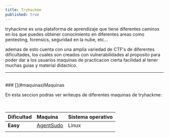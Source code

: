 ```yaml
---
title: Tryhackme
published: true
---
```


tryhackme es una plataforma de aprendizaje que tiene diferentes caminos en los que puedes obtener conocimiento en diferentes areas como pentesting, forensics, seguridad en la nube, etc...

ademas de esto cuenta con una amplia variedad de CTF's de diferentes dificultades, los cuales son creados con vulnerabilidades al proposito para poder dar a los usuarios maquinas de practicacon cierta facilidad al tener muchas guias  y material didactico.

* * *
<br>
### [](#maquinas)Maquinas

En esta seccion podras ver writeups de diferentes maquinas de tryhackme:

<br>

| Dificultad  |           Maquina         | Sistema operativo |
|:------------|:--------------------------|:------------------|
| **Easy**    | [AgentSudo](./AgentSudo)  |       Linux       |
|             |		                  |                   |

